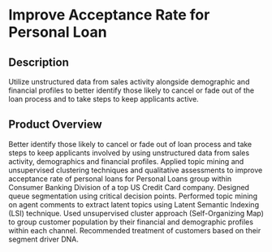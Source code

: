 # Improve Acceptance Rate for Personal Loan

## Description
Utilize unstructured data from sales activity alongside demographic and financial profiles to better identify those likely to cancel or fade out of the loan process and to take steps to keep applicants active.

## Product Overview
Better identify those likely to cancel or fade out of loan process and take steps to keep applicants involved by using unstructured data from sales activity, demographics and financial profiles. Applied topic mining and unsupervised clustering techniques and qualitative assessments to improve acceptance rate of personal loans for Personal Loans group within Consumer Banking Division of a top US Credit Card company. Designed queue segmentation using critical decision points. Performed topic mining on agent comments to extract latent topics using Latent Semantic Indexing (LSI) technique. Used unsupervised cluster approach (Self-Organizing Map) to group customer population by their financial and demographic profiles within each channel. Recommended treatment of customers based on their segment driver DNA.

